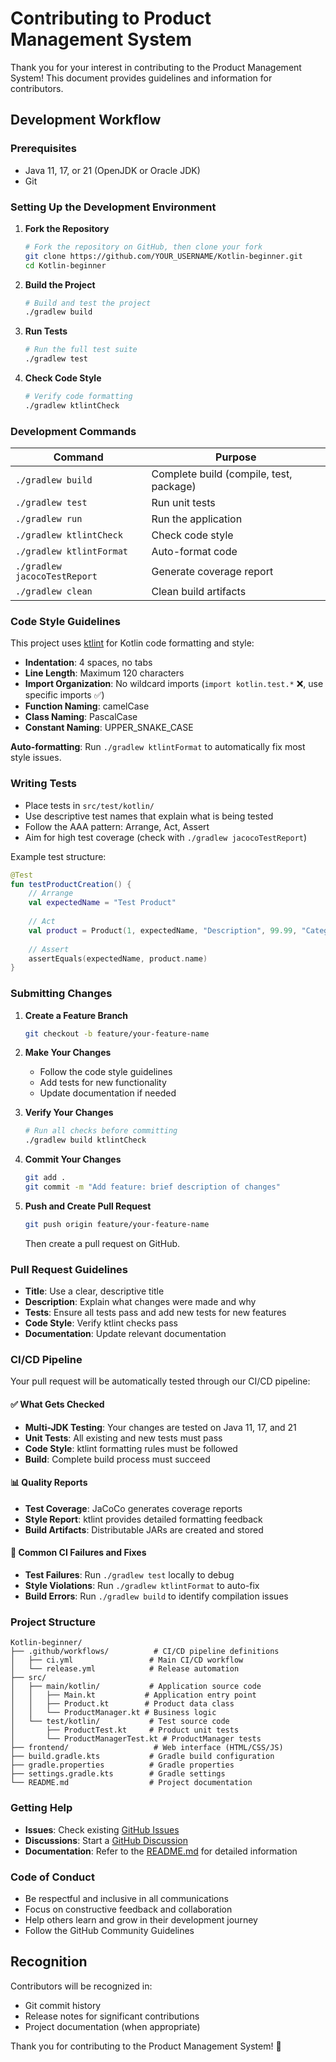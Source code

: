 # Contributing to Product Management System

Thank you for your interest in contributing to the Product Management System! This document provides guidelines and information for contributors.

## Development Workflow

### Prerequisites

- Java 11, 17, or 21 (OpenJDK or Oracle JDK)
- Git

### Setting Up the Development Environment

1. **Fork the Repository**
   ```bash
   # Fork the repository on GitHub, then clone your fork
   git clone https://github.com/YOUR_USERNAME/Kotlin-beginner.git
   cd Kotlin-beginner
   ```

2. **Build the Project**
   ```bash
   # Build and test the project
   ./gradlew build
   ```

3. **Run Tests**
   ```bash
   # Run the full test suite
   ./gradlew test
   ```

4. **Check Code Style**
   ```bash
   # Verify code formatting
   ./gradlew ktlintCheck
   ```

### Development Commands

| Command | Purpose |
|---------|---------|
| `./gradlew build` | Complete build (compile, test, package) |
| `./gradlew test` | Run unit tests |
| `./gradlew run` | Run the application |
| `./gradlew ktlintCheck` | Check code style |
| `./gradlew ktlintFormat` | Auto-format code |
| `./gradlew jacocoTestReport` | Generate coverage report |
| `./gradlew clean` | Clean build artifacts |

### Code Style Guidelines

This project uses [ktlint](https://ktlint.github.io/) for Kotlin code formatting and style:

- **Indentation**: 4 spaces, no tabs
- **Line Length**: Maximum 120 characters
- **Import Organization**: No wildcard imports (`import kotlin.test.*` ❌, use specific imports ✅)
- **Function Naming**: camelCase
- **Class Naming**: PascalCase
- **Constant Naming**: UPPER_SNAKE_CASE

**Auto-formatting**: Run `./gradlew ktlintFormat` to automatically fix most style issues.

### Writing Tests

- Place tests in `src/test/kotlin/`
- Use descriptive test names that explain what is being tested
- Follow the AAA pattern: Arrange, Act, Assert
- Aim for high test coverage (check with `./gradlew jacocoTestReport`)

Example test structure:
```kotlin
@Test
fun testProductCreation() {
    // Arrange
    val expectedName = "Test Product"
    
    // Act
    val product = Product(1, expectedName, "Description", 99.99, "Category", 10)
    
    // Assert
    assertEquals(expectedName, product.name)
}
```

### Submitting Changes

1. **Create a Feature Branch**
   ```bash
   git checkout -b feature/your-feature-name
   ```

2. **Make Your Changes**
   - Follow the code style guidelines
   - Add tests for new functionality
   - Update documentation if needed

3. **Verify Your Changes**
   ```bash
   # Run all checks before committing
   ./gradlew build ktlintCheck
   ```

4. **Commit Your Changes**
   ```bash
   git add .
   git commit -m "Add feature: brief description of changes"
   ```

5. **Push and Create Pull Request**
   ```bash
   git push origin feature/your-feature-name
   ```
   Then create a pull request on GitHub.

### Pull Request Guidelines

- **Title**: Use a clear, descriptive title
- **Description**: Explain what changes were made and why
- **Tests**: Ensure all tests pass and add new tests for new features
- **Code Style**: Verify ktlint checks pass
- **Documentation**: Update relevant documentation

### CI/CD Pipeline

Your pull request will be automatically tested through our CI/CD pipeline:

#### ✅ What Gets Checked
- **Multi-JDK Testing**: Your changes are tested on Java 11, 17, and 21
- **Unit Tests**: All existing and new tests must pass
- **Code Style**: ktlint formatting rules must be followed
- **Build**: Complete build process must succeed

#### 📊 Quality Reports
- **Test Coverage**: JaCoCo generates coverage reports
- **Style Report**: ktlint provides detailed formatting feedback
- **Build Artifacts**: Distributable JARs are created and stored

#### 🚫 Common CI Failures and Fixes
- **Test Failures**: Run `./gradlew test` locally to debug
- **Style Violations**: Run `./gradlew ktlintFormat` to auto-fix
- **Build Errors**: Run `./gradlew build` to identify compilation issues

### Project Structure

```
Kotlin-beginner/
├── .github/workflows/          # CI/CD pipeline definitions
│   ├── ci.yml                 # Main CI/CD workflow
│   └── release.yml            # Release automation
├── src/
│   ├── main/kotlin/           # Application source code
│   │   ├── Main.kt           # Application entry point
│   │   ├── Product.kt        # Product data class
│   │   └── ProductManager.kt # Business logic
│   └── test/kotlin/           # Test source code
│       ├── ProductTest.kt     # Product unit tests
│       └── ProductManagerTest.kt # ProductManager tests
├── frontend/                   # Web interface (HTML/CSS/JS)
├── build.gradle.kts           # Gradle build configuration
├── gradle.properties          # Gradle properties
├── settings.gradle.kts        # Gradle settings
└── README.md                  # Project documentation
```

### Getting Help

- **Issues**: Check existing [GitHub Issues](https://github.com/TL-Consulting-Lab/Kotlin-beginner/issues)
- **Discussions**: Start a [GitHub Discussion](https://github.com/TL-Consulting-Lab/Kotlin-beginner/discussions)
- **Documentation**: Refer to the [README.md](README.md) for detailed information

### Code of Conduct

- Be respectful and inclusive in all communications
- Focus on constructive feedback and collaboration
- Help others learn and grow in their development journey
- Follow the GitHub Community Guidelines

## Recognition

Contributors will be recognized in:
- Git commit history
- Release notes for significant contributions
- Project documentation (when appropriate)

Thank you for contributing to the Product Management System! 🚀